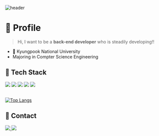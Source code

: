 ![header](https://capsule-render.vercel.app/api?type=wave&color=auto&height=300&section=header&text=2Sumin's%20GitHub%20Profile&fontSize=90&animation=fadeIn&fontAlignY=38)

# 🌟 Profile

> Hi, I want to be a **back-end developer** who is steadily developing!!
- 🏫 Kyungpook National University
- Majoring in Compter Science Engineering

## 🔨 Tech Stack 

<div>
<img src="https://img.shields.io/badge/C-A8B9CC?style=flat-square&logo=C&logoColor=white"/>
<img src="https://img.shields.io/badge/C++-00599C?style=flat-square&logo=C++&logoColor=white"/>
<img src="https://img.shields.io/badge/Python-3776AB?style=flat-square&logo=Python&logoColor=white"/>
<img src="https://img.shields.io/badge/HTML5-E34F26?style=flat-square&logo=HTML5&logoColor=white"/>
<img src="https://img.shields.io/badge/CSS3-1572B6?style=flat-square&logo=CSS3&logoColor=white"/>
</div>
<br>

[![Top Langs](https://github-readme-stats.vercel.app/api/top-langs/?username=2Sumin&layout=compact)](https://github.com/2Sumin/github-readme-stats)

## 💖 Contact
<div>
<a href="https://www.instagram.com">
  <img src="https://img.shields.io/badge/Instagram-E4405F?style=flat-square&logo=Instagram&logoColor=white"/>
</a>
<a href="mailto:lsmlsm426@knu.ac.kr"><img src="https://img.shields.io/badge/Gmail-EA4335?style=flat-square&logo=Gmail&logoColor=white&link=mailto:lsmlsm426@knu.ac.kr"/></a>
</div>

<!-- ## 📚  
- Java
- JavaScript
-  -->

<!--
**2Sumin/2Sumin** is a ✨ _special_ ✨ repository because its `README.md` (this file) appears on your GitHub profile.

Here are some ideas to get you started:

- 🔭 I’m currently working on ...
- 🌱 I’m currently learning ...
- 👯 I’m looking to collaborate on ...
- 🤔 I’m looking for help with ...
- 💬 Ask me about ...
- 📫 How to reach me: ...
- 😄 Pronouns: ...
- ⚡ Fun fact: ...
-->
